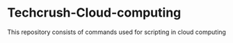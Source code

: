 # Techcrush-Cloud-computing
This repository consists of  commands used for scripting in cloud computing
